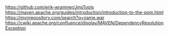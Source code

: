 https://github.com/erik-wramner/JmsTools
https://maven.apache.org/guides/introduction/introduction-to-the-pom.html
https://mvnrepository.com/search?q=name.war
https://cwiki.apache.org/confluence/display/MAVEN/DependencyResolutionException
